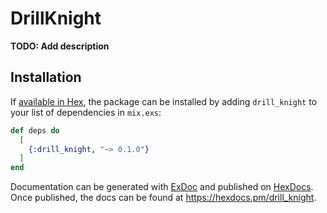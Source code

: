 # DrillKnight

**TODO: Add description**

## Installation

If [available in Hex](https://hex.pm/docs/publish), the package can be installed
by adding `drill_knight` to your list of dependencies in `mix.exs`:

```elixir
def deps do
  [
    {:drill_knight, "~> 0.1.0"}
  ]
end
```

Documentation can be generated with [ExDoc](https://github.com/elixir-lang/ex_doc)
and published on [HexDocs](https://hexdocs.pm). Once published, the docs can
be found at <https://hexdocs.pm/drill_knight>.


